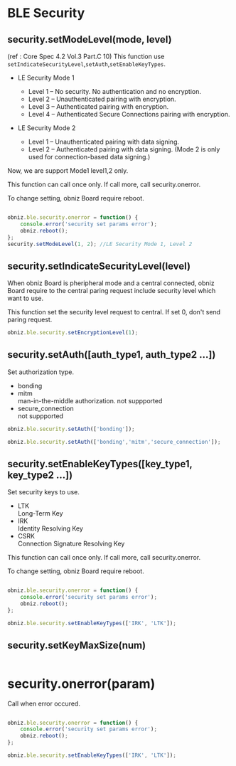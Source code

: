 # BLE Security


## security.setModeLevel(mode, level)

(ref : Core Spec 4.2 Vol.3 Part.C 10)
This function use `setIndicateSecurityLevel`,`setAuth`,`setEnableKeyTypes`.

* LE Security Mode 1
  * Level 1 – No security. No authentication and no encryption.
  * Level 2 – Unauthenticated pairing with encryption.
  * Level 3 – Authenticated pairing with encryption.
  * Level 4 – Authenticated Secure Connections pairing with encryption.

* LE Security Mode 2
  * Level 1 – Unauthenticated pairing with data signing.
  * Level 2 – Authenticated pairing with data signing. (Mode 2 is only used for connection-based data signing.)


Now, we are support Mode1 level1,2 only.

This function can call once only.
If call more, call security.onerror.

To change setting, obniz Board require reboot.

```javascript

obniz.ble.security.onerror = function() {
    console.error('security set params error');
    obniz.reboot();
};
security.setModeLevel(1, 2); //LE Security Mode 1, Level 2

```

## security.setIndicateSecurityLevel(level)

When obniz Board is pheripheral mode and a central connected,
obniz Board require to the central paring request include security level which want to use.

This function set the security level request to central.
If set 0, don't send paring request.

```javascript
obniz.ble.security.setEncryptionLevel(1);
```

## security.setAuth([auth_type1, auth_type2 ...])

Set authorization type.


 - bonding <br/>
 - mitm <br/>man-in-the-middle authorization. not suppported
 - secure_connection <br/>  not suppported


```javascript
obniz.ble.security.setAuth(['bonding']);
```

```javascript
obniz.ble.security.setAuth(['bonding','mitm','secure_connection']);
```



## security.setEnableKeyTypes([key_type1, key_type2 ...])

Set security keys to use.


 - LTK<br/>
    Long-Term Key
 - IRK <br/>Identity Resolving Key
 - CSRK<br/>Connection Signature Resolving Key
 

This function can call once only.
If call more, call security.onerror.

To change setting, obniz Board require reboot.

```javascript

obniz.ble.security.onerror = function() {
    console.error('security set params error');
    obniz.reboot();
};

obniz.ble.security.setEnableKeyTypes(['IRK', 'LTK']);
```



## security.setKeyMaxSize(num)


```javascript

```


# security.onerror(param)

Call when error occured.

```javascript

obniz.ble.security.onerror = function() {
    console.error('security set params error');
    obniz.reboot();
};

obniz.ble.security.setEnableKeyTypes(['IRK', 'LTK']);
```
